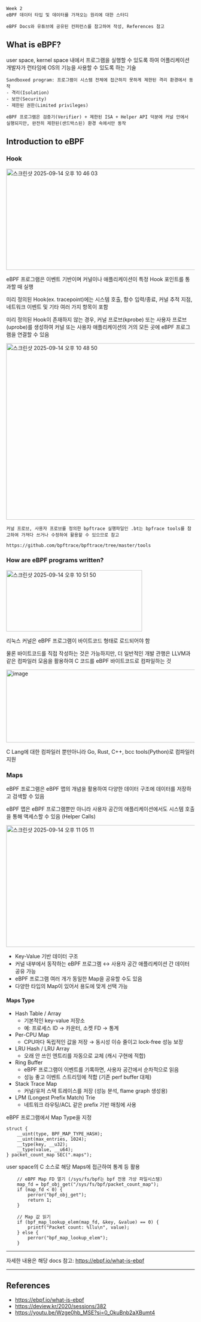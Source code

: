 ```
Week 2
eBPF 데이터 타입 및 데이터를 가져오는 원리에 대한 스터디

eBPF Docs와 유튜브에 공유된 컨퍼런스를 참고하여 작성, References 참고
```

## What is eBPF?

user space, kernel space 내에서 프로그램을 실행할 수 있도록 하여 어플리케이션 개발자가 런타임에 OS의 기능을 사용할 수 있도록 하는 기술
```
Sandboxed program: 프로그램이 시스템 전체에 접근하지 못하게 제한된 격리 환경에서 동작
- 격리(Isolation)
- 보안(Security)
- 제한된 권한(Limited privileges)

eBPF 프로그램은 검증기(Verifier) + 제한된 ISA + Helper API 덕분에 커널 안에서 실행되지만, 완전히 제한된(샌드박스된) 환경 속에서만 동작
```

## Introduction to eBPF

### Hook

<img width="516" height="271" alt="스크린샷 2025-09-14 오후 10 46 03" src="https://github.com/user-attachments/assets/03cbfb2f-2110-4181-a6ae-d00f72527ea1" />

eBPF 프로그램은 이벤트 기반이며 커널이나 애플리케이션이 특정 Hook 포인트를 통과할 때 실행

미리 정의된 Hook(ex. tracepoint)에는 시스템 호출, 함수 입력/종료, 커널 추적 지점, 네트워크 이벤트 및 기타 여러 가지 항목이 포함

미리 정의된 Hook이 존재하지 않는 경우, 커널 프로브(kprobe) 또는 사용자 프로브(uprobe)를 생성하여 커널 또는 사용자 애플리케이션의 거의 모든 곳에 eBPF 프로그램을 연결할 수 있음

<img width="828" height="472" alt="스크린샷 2025-09-14 오후 10 48 50" src="https://github.com/user-attachments/assets/4e8b8a9b-3bb9-42e6-ae05-1c3e40706051" />

```
커널 프로브, 사용자 프로브를 정의한 bpftrace 실행파일인 .bt는 bpfrace tools를 참고하여 가져다 쓰거나 수정하여 활용할 수 있으므로 참고

https://github.com/bpftrace/bpftrace/tree/master/tools
```

### How are eBPF programs written?

<img width="363" height="164" alt="스크린샷 2025-09-14 오후 10 51 50" src="https://github.com/user-attachments/assets/1a5eaa89-80f8-4c6e-8ce3-021b2c45769b" />

리눅스 커널은 eBPF 프로그램이 바이트코드 형태로 로드되어야 함

물론 바이트코드를 직접 작성하는 것은 가능하지만, 더 일반적인 개발 관행은 LLVM과 같은 컴파일러 모음을 활용하여 C 코드를 eBPF 바이트코드로 컴파일하는 것

<img width="842" height="195" alt="image" src="https://github.com/user-attachments/assets/5dece35c-721f-4408-abfb-eb2f7de357a1" />

C Lang에 대한 컴파일러 뿐만아니라 Go, Rust, C++, bcc tools(Python)로 컴파일러 지원

### Maps

eBPF 프로그램은 eBPF 맵의 개념을 활용하여 다양한 데이터 구조에 데이터를 저장하고 검색할 수 있음

eBPF 맵은 eBPF 프로그램뿐만 아니라 사용자 공간의 애플리케이션에서도 시스템 호출을 통해 액세스할 수 있음 (Helper Calls)

<img width="832" height="326" alt="스크린샷 2025-09-14 오후 11 05 11" src="https://github.com/user-attachments/assets/551c919a-dbb9-4253-9422-69bd9aa61801" />

- Key-Value 기반 데이터 구조
- 커널 내부에서 동작하는 eBPF 프로그램 ↔ 사용자 공간 애플리케이션 간 데이터 공유 가능
- eBPF 프로그램 여러 개가 동일한 Map을 공유할 수도 있음
- 다양한 타입의 Map이 있어서 용도에 맞게 선택 가능

#### Maps Type
- Hash Table / Array
  - 기본적인 key-value 저장소
  - 예: 프로세스 ID → 카운터, 소켓  FD → 통계
- Per-CPU Map
  - CPU마다 독립적인 값을 저장 → 동시성 이슈 줄이고 lock-free 성능 보장
- LRU Hash / LRU Array
  - 오래 안 쓰인 엔트리를 자동으로 교체 (캐시 구현에 적합)
- Ring Buffer
  - eBPF 프로그램이 이벤트를 기록하면, 사용자 공간에서 순차적으로 읽음
  - 성능 좋고 이벤트 스트리밍에 적합 (기존 perf buffer 대체)
- Stack Trace Map
  - 커널/유저 스택 트레이스를 저장 (성능 분석, flame graph 생성용)
- LPM (Longest Prefix Match) Trie
  - 네트워크 라우팅/ACL 같은 prefix 기반 매칭에 사용

eBPF 프로그램에서 Map Type을 지정
```
struct {
    __uint(type, BPF_MAP_TYPE_HASH);
    __uint(max_entries, 1024);
    __type(key, __u32);
    __type(value, __u64);
} packet_count_map SEC(".maps");
```

user space의 C 소스로 해당 Maps에 접근하여 통계 등 활용
```
    // eBPF Map FD 열기 (/sys/fs/bpf는 bpf 전용 가상 파일시스템)
    map_fd = bpf_obj_get("/sys/fs/bpf/packet_count_map");
    if (map_fd < 0) {
        perror("bpf_obj_get");
        return 1;
    }

    // Map 값 읽기
    if (bpf_map_lookup_elem(map_fd, &key, &value) == 0) {
        printf("Packet count: %llu\n", value);
    } else {
        perror("bpf_map_lookup_elem");
    }
```
___

자세한 내용은 해당 docs 참고: https://ebpf.io/what-is-ebpf
____

## References

- https://ebpf.io/what-is-ebpf
- https://deview.kr/2020/sessions/382
- https://youtu.be/Wzge0hb_MSE?si=0_OkuBnb2aXBumt4
